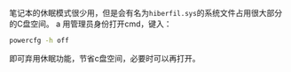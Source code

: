 笔记本的休眠模式很少用，但是会有名为`hiberfil.sys`的系统文件占用很大部分的C盘空间。
a
用管理员身份打开cmd，键入：

```cmd
powercfg -h off
```

即可弃用休眠功能，节省c盘空间，必要时可以再打开。